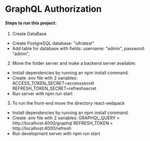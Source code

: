 # GraphQL Authorization

#### Steps to run this project:

1. Create DataBase

- Create PostgreSQL database: "ultratest"
- Add table for database with fields: username: "admin", password: "admin",

2. Move the folder server and make a backend server available:

- Install dependencies by running an npm install command.
- Create .env file with 2 variables:
  ACCESS_TOKEN_SECRET=accesssecret
  REFRESH_TOKEN_SECRET=refreshsecret
- Run server with npm run start

3. To run the front-end move the directory react-webpack

- Install dependencies by running an npm install command.
- Create .env file with 2 variables:
  GRAPHQL_QUERY = http://localhost:4000/graphql
  REFRESH_TOKEN = http://localhost:4000/refresh
- Run development server with npm run start
